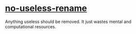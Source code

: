 [no-useless-rename](https://eslint.org/docs/rules/no-useless-rename)
====================================================================
Anything useless should be removed. It just wastes mental and computational resources.
